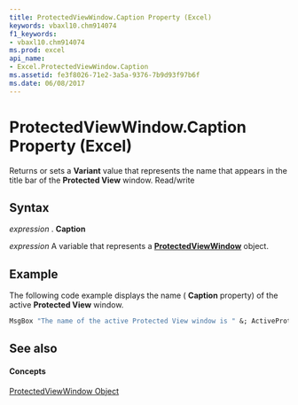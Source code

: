 ```yaml
---
title: ProtectedViewWindow.Caption Property (Excel)
keywords: vbaxl10.chm914074
f1_keywords:
- vbaxl10.chm914074
ms.prod: excel
api_name:
- Excel.ProtectedViewWindow.Caption
ms.assetid: fe3f8026-71e2-3a5a-9376-7b9d93f97b6f
ms.date: 06/08/2017
---
```



# ProtectedViewWindow.Caption Property (Excel)

Returns or sets a  **Variant** value that represents the name that appears in the title bar of the **Protected View** window. Read/write


## Syntax

 _expression_ . **Caption**

 _expression_ A variable that represents a **[ProtectedViewWindow](Excel.ProtectedViewWindow.md)** object.


## Example

The following code example displays the name ( **Caption** property) of the active **Protected View** window.


```vb
MsgBox "The name of the active Protected View window is " &; ActiveProtectedWindow.Caption
```


## See also


#### Concepts


[ProtectedViewWindow Object](Excel.ProtectedViewWindow.md)

